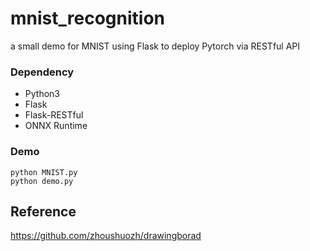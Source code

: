 # mnist_recognition
a small demo for MNIST using Flask to deploy Pytorch via RESTful API

### Dependency
* Python3
* Flask
* Flask-RESTful
* ONNX Runtime

### Demo
```
python MNIST.py
python demo.py
```

## Reference
https://github.com/zhoushuozh/drawingborad
